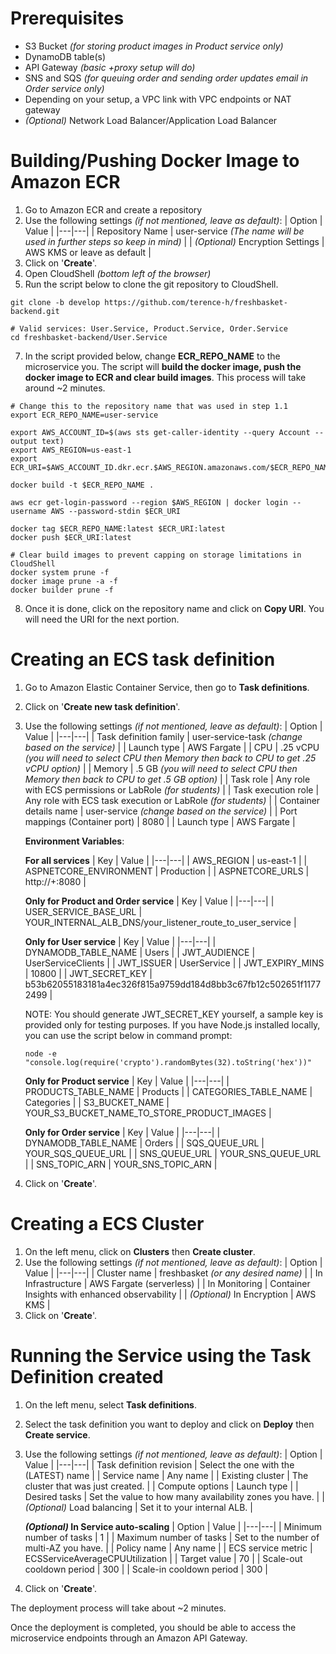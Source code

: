 # Prerequisites
- S3 Bucket *(for storing product images in Product service only)*
- DynamoDB table(s)
- API Gateway *(basic +proxy setup will do)*
- SNS and SQS *(for queuing order and sending order updates email in Order service only)*
- Depending on your setup, a VPC link with VPC endpoints or NAT gateway
- *(Optional)* Network Load Balancer/Application Load Balancer

# Building/Pushing Docker Image to Amazon ECR
1. Go to Amazon ECR and create a repository
2. Use the following settings *(if not mentioned, leave as default)*:
    | Option | Value |
    |---|---|
    | Repository Name | user-service *(The name will be used in further steps so keep in mind)* |
    | *(Optional)* Encryption Settings | AWS KMS or leave as default |
4. Click on '**Create**'.
5. Open CloudShell *(bottom left of the browser)*
6. Run the script below to clone the git repository to CloudShell.

```
git clone -b develop https://github.com/terence-h/freshbasket-backend.git

# Valid services: User.Service, Product.Service, Order.Service
cd freshbasket-backend/User.Service

```
7. In the script provided below, change **ECR_REPO_NAME** to the microservice you. The script will **build the docker image, push the docker image to ECR and clear build images**. This process will take around ~2 minutes.
```
# Change this to the repository name that was used in step 1.1
export ECR_REPO_NAME=user-service

export AWS_ACCOUNT_ID=$(aws sts get-caller-identity --query Account --output text)
export AWS_REGION=us-east-1
export ECR_URI=$AWS_ACCOUNT_ID.dkr.ecr.$AWS_REGION.amazonaws.com/$ECR_REPO_NAME

docker build -t $ECR_REPO_NAME .

aws ecr get-login-password --region $AWS_REGION | docker login --username AWS --password-stdin $ECR_URI

docker tag $ECR_REPO_NAME:latest $ECR_URI:latest
docker push $ECR_URI:latest

# Clear build images to prevent capping on storage limitations in CloudShell
docker system prune -f
docker image prune -a -f
docker builder prune -f

```
8. Once it is done, click on the repository name and click on **Copy URI**. You will need the URI for the next portion.

# Creating an ECS task definition
1. Go to Amazon Elastic Container Service, then go to **Task definitions**.
2. Click on '**Create new task definition**'.
3. Use the following settings *(if not mentioned, leave as default)*:
    | Option | Value |
    |---|---|
    | Task definition family | user-service-task *(change based on the service)* |
    | Launch type | AWS Fargate |
    | CPU | .25 vCPU *(you will need to select CPU then Memory then back to CPU to get .25 vCPU option)* |
    | Memory | .5 GB *(you will need to select CPU then Memory then back to CPU to get .5 GB option)* |
    | Task role | Any role with ECS permissions or LabRole *(for students)* |
    | Task execution role | Any role with ECS task execution or LabRole *(for students)* |
    | Container details name | user-service *(change based on the service)* |
    | Port mappings (Container port) | 8080 |
    | Launch type | AWS Fargate |

    **Environment Variables**:

    **For all services**
    | Key | Value |
    |---|---|
    | AWS_REGION | us-east-1 |
    | ASPNETCORE_ENVIRONMENT | Production |
    | ASPNETCORE_URLS | http://+:8080 |

    **Only for Product and Order service**
    | Key | Value |
    |---|---|
    | USER_SERVICE_BASE_URL | YOUR_INTERNAL_ALB_DNS/your_listener_route_to_user_service |

    **Only for User service**
    | Key | Value |
    |---|---|
    | DYNAMODB_TABLE_NAME | Users |
    | JWT_AUDIENCE | UserServiceClients |
    | JWT_ISSUER | UserService |
    | JWT_EXPIRY_MINS | 10800 |
    | JWT_SECRET_KEY | b53b62055183181a4ec326f815a9759dd184d8bb3c67fb12c502651f11772499 |

    NOTE: You should generate JWT_SECRET_KEY yourself, a sample key is provided only for testing purposes. If you have Node.js installed locally, you can use the script below in command prompt:
    ```
    node -e "console.log(require('crypto').randomBytes(32).toString('hex'))"
    ```
    **Only for Product service**
    | Key | Value |
    |---|---|
    | PRODUCTS_TABLE_NAME | Products |
    | CATEGORIES_TABLE_NAME | Categories |
    | S3_BUCKET_NAME | YOUR_S3_BUCKET_NAME_TO_STORE_PRODUCT_IMAGES |

    **Only for Order service**
    | Key | Value |
    |---|---|
    | DYNAMODB_TABLE_NAME | Orders |
    | SQS_QUEUE_URL | YOUR_SQS_QUEUE_URL |
    | SNS_QUEUE_URL | YOUR_SNS_QUEUE_URL |
    | SNS_TOPIC_ARN | YOUR_SNS_TOPIC_ARN |

3. Click on '**Create**'.

# Creating a ECS Cluster
1. On the left menu, click on **Clusters** then **Create cluster**.
2. Use the following settings *(if not mentioned, leave as default)*:
    | Option | Value |
    |---|---|
    | Cluster name | freshbasket *(or any desired name)* |
    | In Infrastructure | AWS Fargate (serverless) |
    | In Monitoring | Container Insights with enhanced observability |
    | *(Optional)* In Encryption | AWS KMS |
3. Click on '**Create**'.

# Running the Service using the Task Definition created
1. On the left menu, select **Task definitions**.
2. Select the task definition you want to deploy and click on **Deploy** then **Create service**.
3. Use the following settings *(if not mentioned, leave as default)*:
    | Option | Value |
    |---|---|
    | Task definition revision | Select the one with the (LATEST) name |
    | Service name | Any name |
    | Existing cluster | The cluster that was just created. |
    | Compute options | Launch type |
    | Desired tasks | Set the value to how many availability zones you have. |
    | *(Optional)* Load balancing | Set it to your internal ALB. |
    
    ***(Optional)* In Service auto-scaling**
    | Option | Value |
    |---|---|
    | Minimum number of tasks | 1 |
    | Maximum number of tasks | Set to the number of multi-AZ you have. |
    | Policy name | Any name |
    | ECS service metric | ECSServiceAverageCPUUtilization |
    | Target value | 70 |
    | Scale-out cooldown period | 300 |
    | Scale-in cooldown period | 300 |
4. Click on '**Create**'.

The deployment process will take about ~2 minutes.

Once the deployment is completed, you should be able to access the microservice endpoints through an Amazon API Gateway.